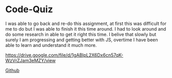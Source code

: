 # Code-Quiz

I was able to go back and re-do this assignment, at first this was difficult for me to do but I was able to finish it this time around. I had to look around and do some research in able to get it right this time.
I belive that slowly but surely I am progressing and getting better with JS, overtime I have been able to learn and understand it much more.


https://drive.google.com/file/d/1gABlpL2X6Dx6cn57qK-WzVrZJam3eMZY/view


[Github](https://github.com/LewisCapers206/Code-Quiz)
